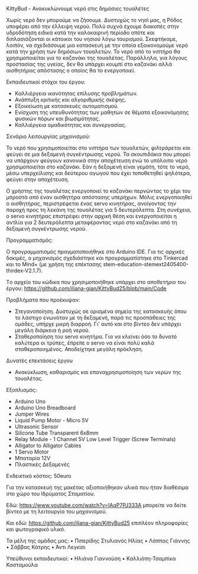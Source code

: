 KittyBud - Ανακυκλώνουμε νερό στις δημόσιες τουαλέτες

Χωρίς νερό δεν μπορούμε να ζήσουμε. Δυστυχώς το νησί μας, η Ρόδος υποφέρει από την έλλειψη νερού. Πολύ συχνά έχουμε διακοπές στην υδροδότηση ειδικά κατά την καλοκαιρινή περίοδο οπότε και διπλασιάζονται οι κάτοικοι του νησιού λόγω τουρισμού.
Σκεφτήκαμε, λοιπόν, να σχεδιάσουμε μια κατασκευή με την οποία εξοικονομούμε νερό κατά την χρήση των δημόσιων τουαλετών. Το νερό από το νιπτήρα θα χρησιμοποιείται για το καζανάκι της τουαλέτας. Παράλληλα, για λόγους προστασίας της υγείας, δεν θα υπάρχει κουμπί στο καζανάκι αλλά αισθητήρας απόστασης ο οποίος θα το ενεργοποιεί.

Εκπαιδευτικοί στόχοι του έργου:
-	Καλλιέργεια ικανότητας επίλυσης προβλημάτων.
-	Ανάπτυξη κριτικής και αλγοριθμικής σκέψης.
-	Εξοικείωση με κατασκευές αυτοματισμού.
-	Ενίσχυση της υπευθυνότητας των μαθητών σε θέματα εξοικονόμησης φυσικών πόρων και βιωσιμότητας.
-	Καλλιέργεια ομαδικότητας και συνεργασίας.

Σενάριο λειτουργίας μηχανισμού:

Το νερό που χρησιμοποιείται στο νιπτήρα των τουαλετών, φιλτράρεται και φεύγει σε μια δεξαμενή συγκέντρωσης νερού. Τα σκουπιδάκια που μπορεί να υπάρχουν φεύγουν κανονικά στην αποχέτευση ενώ το υπόλοιπο νερό χρησιμοποιείται στο καζανάκι. Εάν η δεξαμενή είναι γεμάτη, τότε το νερό, μέσω υπερχείλισης και δεύτερου αγωγού που έχει τοποθετηθεί ψηλότερα, φεύγει στην αποχέτευση.

Ο χρήστης της τουαλέτας ενεργοποιεί το καζανάκι περνώντας το χέρι του μπροστά από  έναν αισθητήρα απόστασης υπερήχων. Μόλις ενεργοποιηθεί ο αισθητήρας, περιστρέφεται ένας servo κινητήρας, ανοίγοντας την παροχή προς τη λεκάνη της τουαλέτας για 5 δευτερόλεπτα. Στη συνέχεια, ο servo κινητήρας επιστρέφει στην αρχική θέση και ενεργοποιείται η αντλία για 2 δευτερόλεπτα μεταφέροντας νερό στο καζανάκι από τη δεξαμενή συγκέντρωσης νερού.

Προγραμματισμός:

Ο προγραμματισμός πραγματοποιήθηκε στο Arduino ΙDE. Για τις αρχικές δοκιμές, ο μηχανισμός σχεδιάστηκε και προγραμματίστηκε στο Tinkercad και το Mind+ (με χρήση της επέκτασης stem-education-stemext2405400-thirdex-V2.1.7). 

Τo αρχείο του κώδικα που χρησιμοποιήθηκε υπάρχει στο αποθετήριο του έργου: 
https://github.com/iliana-gian/KittyBud25/blob/main/Code

Προβλήματα που προέκυψαν:
-	Στεγανοποίηση. Δυστυχώς σε ορισμένα σημεία της κατασκευής όπου το λάστιχο ενωνόταν με τη δεξαμενή, παρά τις προσπάθειες της ομάδες, υπήρχε μικρή διαρροή. Γι’ αυτό και στο βίντεο δεν υπάρχει μεγάλη διάρκεια ή ροή νερού.
-	Σταθεροποίηση του servo κινητήρα. Για να κλείνει όσο το δυνατό καλύτερα οι τρύπες, έπρεπε ο servo να είναι πολύ καλά σταθεροποιημένος. Αποδείχτηκε μεγάλη πρόκληση.

Δυνατές επεκτάσεις έργου
- Ανακύκλωση, καθαρισμός και επαναχρησιμοποίηση των νερών της τουαλέτας.

Εξοπλισμός: 
-	Arduino Uno
-	Arduino Uno Breadboard 
-	Jumper Wires 
-	Liquid Pump Motor - Micro 5V
-	Ultrasonic Sensor
-	Silicone Tube Transparent 6x8mm
-	Relay Module - 1 Channel 5V Low Level Trigger (Screw Terminals)
-	Alligator to Alligator Cables
-	1 Servo Motor
-	Μπαταρία 12V
-	Πλαστικές Δεξαμενές

Ενδεικτικό κόστος: 50euro

Για την κατασκευή της μακέτας αξιοποιήθηκαν υλικά που ήταν διαθέσιμα στο χώρο του Ιδρύματος Σταματίου.

Εδώ: https://www.youtube.com/watch?v=IAqP7PJ333A  μπορείτε να δείτε βίντεο με τη λειτουργία του μηχανισμού.

Και εδώ: https://github.com/iliana-gian/KittyBud25 επιπλέον πληροφορίες και φωτογραφικό υλικό.

Τα μέλη της ομάδας μας:
•	Πιπερίδης Στυλιανός Ηλίας 
•	Λάππας Γιάννης
•	Σάββας Κάτρης 
•	Άντι Λεγκίσι

Υπεύθυνοι εκπαιδευτικοί:
•	Ηλιάνα Γιαννούση
•	Καλλιόπη-Τσαμπίκα Κασταμούλα
